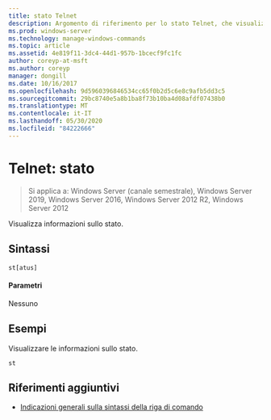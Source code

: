 ```yaml
---
title: stato Telnet
description: Argomento di riferimento per lo stato Telnet, che visualizza informazioni sullo stato.
ms.prod: windows-server
ms.technology: manage-windows-commands
ms.topic: article
ms.assetid: 4e819f11-3dc4-44d1-957b-1bcecf9fc1fc
author: coreyp-at-msft
ms.author: coreyp
manager: dongill
ms.date: 10/16/2017
ms.openlocfilehash: 9d5960396846534cc65f0b2d5c6e8c9afb5dd3c5
ms.sourcegitcommit: 29bc8740e5a8b1ba8f73b10ba4d08afdf07438b0
ms.translationtype: MT
ms.contentlocale: it-IT
ms.lasthandoff: 05/30/2020
ms.locfileid: "84222666"
---
```

# <a name="telnet-status"></a>Telnet: stato

> Si applica a: Windows Server (canale semestrale), Windows Server 2019, Windows Server 2016, Windows Server 2012 R2, Windows Server 2012

Visualizza informazioni sullo stato.

## <a name="syntax"></a>Sintassi
```
st[atus]
```
#### <a name="parameters"></a>Parametri
Nessuno
## <a name="examples"></a>Esempi
Visualizzare le informazioni sullo stato.
```
st
```
## <a name="additional-references"></a>Riferimenti aggiuntivi
- [Indicazioni generali sulla sintassi della riga di comando](command-line-syntax-key.md)
